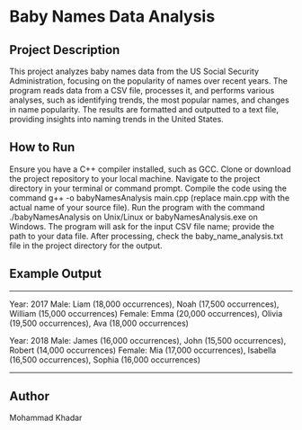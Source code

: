 # Baby Names Data Analysis
## Project Description
This project analyzes baby names data from the US Social Security Administration, focusing on the popularity of names over recent years. The program reads data from a CSV file, processes it, and performs various analyses, such as identifying trends, the most popular names, and changes in name popularity. The results are formatted and outputted to a text file, providing insights into naming trends in the United States.
## How to Run
Ensure you have a C++ compiler installed, such as GCC.
Clone or download the project repository to your local machine.
Navigate to the project directory in your terminal or command prompt.
Compile the code using the command g++ -o babyNamesAnalysis main.cpp (replace main.cpp with the actual name of your source file).
Run the program with the command ./babyNamesAnalysis on Unix/Linux or babyNamesAnalysis.exe on Windows.
The program will ask for the input CSV file name; provide the path to your data file.
After processing, check the baby_name_analysis.txt file in the project directory for the output.
## Example Output
********************************************************************************
Year: 2017
Male: Liam (18,000 occurrences), Noah (17,500 occurrences), William (15,000 occurrences)
Female: Emma (20,000 occurrences), Olivia (19,500 occurrences), Ava (18,000 occurrences)

Year: 2018
Male: James (16,000 occurrences), John (15,500 occurrences), Robert (14,000 occurrences)
Female: Mia (17,000 occurrences), Isabella (16,500 occurrences), Sophia (16,000 occurrences)
********************************************************************************
## Author 
Mohammad Khadar
